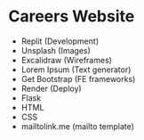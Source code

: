 # Careers Website

- Replit (Development)
- Unsplash (Images)
- Excalidraw (Wireframes)
- Lorem Ipsum (Text generator)
- Get Bootstrap (FE frameworks)
- Render (Deploy)
- Flask
- HTML
- CSS
- mailtolink.me (mailto template)
